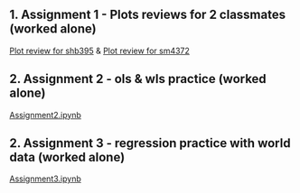 
## 1. Assignment 1 - Plots reviews for 2 classmates (worked alone)



[Plot review for shb395](https://github.com/xiaoninh/PUI2018_xh1163/blob/master/HW9_xh1163/shb395_plotReview_xh1163.md) & 
[Plot review for sm4372](https://github.com/xiaoninh/PUI2018_xh1163/blob/master/HW9_xh1163/sm4372_plotReview_xh1163.md) 

## 2. Assignment 2 - ols & wls practice (worked alone)


[Assignment2.ipynb](https://github.com/xiaoninh/PUI2018_xh1163/blob/master/HW9_xh1163/Assignment2_instructions.ipynb) 

## 2. Assignment 3 - regression practice with world data (worked alone)


[Assignment3.ipynb](https://github.com/xiaoninh/PUI2018_xh1163/blob/master/HW9_xh1163/Assignment3_instructions.ipynb) 
